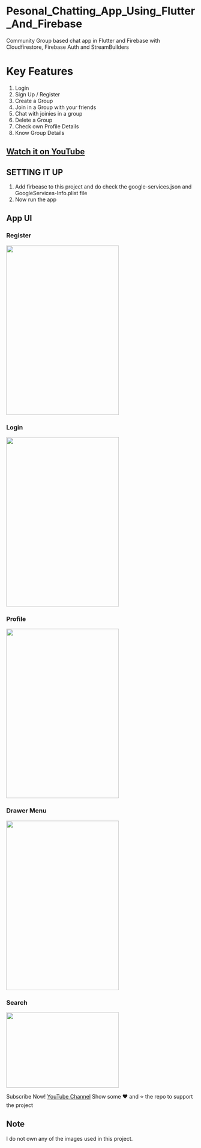 # Pesonal_Chatting_App_Using_Flutter_And_Firebase
Community Group based chat app in Flutter and Firebase with Cloudfirestore, Firebase Auth and StreamBuilders

# Key Features
1. Login
2. Sign Up / Register
3. Create a Group
4. Join in a Group with your friends
5. Chat with joinies in a group
6. Delete a Group
7. Check own Profile Details
8. Know Group Details 

## [Watch it on YouTube](https://youtube.com/@TechyVishwajeet)
 
 ## SETTING IT UP
 1. Add firbease to this project and do check the google-services.json and GoogleServices-Info.plist file
 2. Now run the app
 
## App UI

### Register
<img src="http://techyvishwajeet.com/wp-content/uploads/2023/02/register.jpg" height="450" width="300"><br>
### Login
<img src="http://techyvishwajeet.com/wp-content/uploads/2023/02/login.jpg" height="450" width="300"><br>
### Profile
<img src="http://techyvishwajeet.com/wp-content/uploads/2023/02/profile.jpg" height="450" width="300"><br>
### Drawer Menu
<img src="http://techyvishwajeet.com/wp-content/uploads/2023/02/sidemenu.jpg" height="450" width="300"><br>
### Search
<img src="http://techyvishwajeet.com/wp-content/uploads/2023/02/search.jpg" height="200" width="300"><br>
 
Subscribe Now! <a href="https://youtube.com/@TechyVishwajeet">YouTube Channel</a>
Show some :heart: and :star: the repo to support the project
 

## Note
 I do not own any of the images used in this project.
